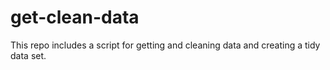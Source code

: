 # get-clean-data
This repo includes a script for getting and cleaning data and creating a tidy data set.
